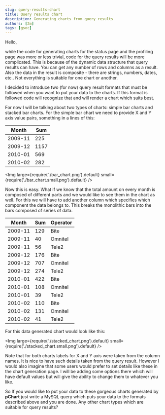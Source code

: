 ```yaml
---
slug: query-results-chart
title: Query results chart
description: Generating charts from query results
authors: [2m]
tags: [gsoc]
---
```


Hello,

while the code for generating charts for the status page and the profiling page was more or less trivial, code for the query results will be more complicated. This is because of the dynamic data structure that query results can have. You can get any number of rows and columns as a result. Also the data in the result is composite - there are strings, numbers, dates, etc.. Not everything is suitable for one chart or another.

I decided to introduce two (for now) query result formats that must be followed when you want to put your data to the charts. If this format is followed code will recognize that and will render a chart which suits best.

For now I will be talking about two types of charts: simple bar charts and stacked bar charts. For the simple bar chart we need to provide X and Y axis value pairs, something in a lines of this:

| Month   | Sum  |
|---------|------|
| 2009-11 | 225  |
| 2009-12 | 1157 |
| 2010-01 | 569  |
| 2010-02 | 282  |

<Img large={require('./bar_chart.png').default} small={require('./bar_chart.small.png').default} />

Now this is easy. What if we know that the total amount on every month is composed of different parts and we would like to see them in the chart as well. For this we will have to add another column which specifies which component the data belongs to. This breaks the monolithic bars into the bars composed of series of data.

| Month   | Sum | Operator |
|---------|-----|----------|
| 2009-11 | 129 | Bite     |
| 2009-11 | 40  | Omnitel  |
| 2009-11 | 56  | Tele2    |
| 2009-12 | 176 | Bite     |
| 2009-12 | 707 | Omnitel  |
| 2009-12 | 274 | Tele2    |
| 2010-01 | 422 | Bite     |
| 2010-01 | 108 | Omnitel  |
| 2010-01 | 39  | Tele2    |
| 2010-02 | 110 | Bite     |
| 2010-02 | 131 | Omnitel  |
| 2010-02 | 41  | Tele2    |

For this data generated chart would look like this:

<Img large={require('./stacked_chart.png').default} small={require('./stacked_chart.small.png').default} />

Note that for both charts labels for X and Y axis were taken from the column names. It is nice to have such details taken from the query result. However I would also imagine that some users would prefer to set details like these in the chart generation page. I will be adding some options there which will have default values but will give the ability to change them to whatever you like.

So If you would like to put your data to these gorgeous charts generated by **pChart** just write a MySQL query which puts your data to the formats described above and you are done. Any other chart types which are suitable for query results?
